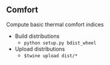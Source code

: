 Comfort
-------
Compute basic thermal comfort indices

* Build distributions
    * `python setup.py bdist_wheel`
* Upload distributions
    * `$twine upload dist/*`